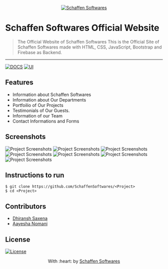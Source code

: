 <p align="center"><a href="https://www.schaffensofts.com" target="_blank"><img src="https://schaffensofts.com/img/logo.png" title="Schaffen Softwares" alt="Schaffen Softwares"></a>
</p>

# Schaffen Softwares Official Website

> The Official Website of Schaffen Softwares
> This is the Official Site of Schaffen Softwares made with HTML, CSS, JavaScript, Bootstrap and Firebase as Backend. 

---
[![DOCS](https://img.shields.io/badge/Documentation-see%20docs-green?style=flat-square&logo=appveyor)](INSERT_LINK_FOR_DOCS_HERE) 
  [![UI ](https://img.shields.io/badge/User%20Interface-Link%20to%20UI-orange?style=flat-square&logo=appveyor)](INSERT_UI_LINK_HERE)

## Features
- Information about Schaffen Softwares
- Information about Our Departments
- Portfoilio of Our Projects
- Testimonials of Our Guests.
- Information of our Team
- Contact Informations and Forms

## Screenshots
<img src="https://i.postimg.cc/1tX1wT6D/Screenshot-2.png" alt="Project Screenshots">
<img src="https://i.postimg.cc/tgC4vBW4/Screenshot-3.png" alt="Project Screenshots">
<img src="https://i.postimg.cc/tRVCcZZW/Screenshot-4.png" alt="Project Screenshots">
<img src="https://i.postimg.cc/s2X34vCB/Screenshot-5.png" alt="Project Screenshots">
<img src="https://i.postimg.cc/5NxTCDVy/Screenshot-6.png" alt="Project Screenshots">
<img src="https://i.postimg.cc/63rb7fbC/Screenshot-7.png" alt="Project Screenshots">
<img src="https://i.postimg.cc/YqqD9g6m/Screenshot-8.png" alt="Project Screenshots">

## Instructions to run
```
$ git clone https://github.com/SchaffenSoftwares/<Project>
$ cd <Project>

```

## Contributors
- <a href="https://github.com/DhiranshSaxena">Dhiransh Saxena</a>
- <a href="https://github.com/aayeshanomani">Aayesha Nomani</a>

## License
[![License](http://img.shields.io/:license-mit-blue.svg?style=flat-square)](http://badges.mit-license.org)

<p align="center">
	With :heart: by <a href="https://www.schaffensofts.com" target="_blank">Schaffen Softwares</a>
</p>
